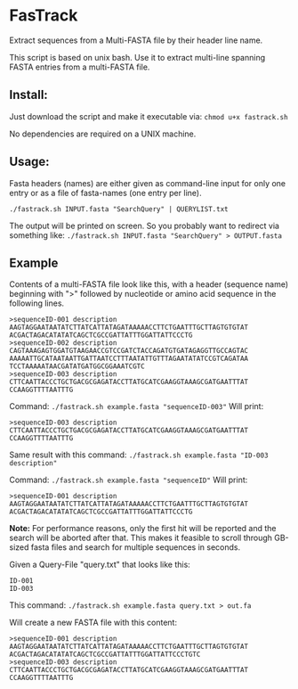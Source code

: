 # FasTrack
Extract sequences from a Multi-FASTA file by their header line name.

This script is based on unix bash. 
Use it to extract multi-line spanning FASTA entries from a multi-FASTA file.

## Install:
Just download the script and make it executable via:
`chmod u+x fastrack.sh`

No dependencies are required on a UNIX machine.

## Usage:
Fasta headers (names) are either given as command-line input for only one entry or as a file of fasta-names (one entry per line).

`./fastrack.sh INPUT.fasta "SearchQuery" | QUERYLIST.txt`

The output will be printed on screen. So you probably want to redirect via something like: 
`./fastrack.sh INPUT.fasta "SearchQuery" > OUTPUT.fasta`

## Example
Contents of a multi-FASTA file look like this, with a header (sequence name) beginning with ">" followed by nucleotide or amino acid sequence in the following lines.

```
>sequenceID-001 description
AAGTAGGAATAATATCTTATCATTATAGATAAAAACCTTCTGAATTTGCTTAGTGTGTAT
ACGACTAGACATATATCAGCTCGCCGATTATTTGGATTATTCCCTG
>sequenceID-002 description
CAGTAAAGAGTGGATGTAAGAACCGTCCGATCTACCAGATGTGATAGAGGTTGCCAGTAC
AAAAATTGCATAATAATTGATTAATCCTTTAATATTGTTTAGAATATATCCGTCAGATAA
TCCTAAAAATAACGATATGATGGCGGAAATCGTC
>sequenceID-003 description
CTTCAATTACCCTGCTGACGCGAGATACCTTATGCATCGAAGGTAAAGCGATGAATTTAT
CCAAGGTTTTAATTTG
```

Command:
`./fastrack.sh example.fasta "sequenceID-003"`
Will print:
```
>sequenceID-003 description
CTTCAATTACCCTGCTGACGCGAGATACCTTATGCATCGAAGGTAAAGCGATGAATTTAT
CCAAGGTTTTAATTTG
```
Same result with this command:
`./fastrack.sh example.fasta "ID-003 description"`

Command:
`./fastrack.sh example.fasta "sequenceID"`
Will print:
```
>sequenceID-001 description
AAGTAGGAATAATATCTTATCATTATAGATAAAAACCTTCTGAATTTGCTTAGTGTGTAT
ACGACTAGACATATATCAGCTCGCCGATTATTTGGATTATTCCCTG
```
**Note:** For performance reasons, only the first hit will be reported and the search will be aborted after that.
This makes it feasible to scroll through GB-sized fasta files and search for multiple sequences in seconds.

Given a Query-File "query.txt" that looks like this:
```
ID-001
ID-003
```
This command:
`./fastrack.sh example.fasta query.txt > out.fa`

Will create a new FASTA file with this content:
```
>sequenceID-001 description
AAGTAGGAATAATATCTTATCATTATAGATAAAAACCTTCTGAATTTGCTTAGTGTGTAT
ACGACTAGACATATATCAGCTCGCCGATTATTTGGATTATTCCCTGTC
>sequenceID-003 description
CTTCAATTACCCTGCTGACGCGAGATACCTTATGCATCGAAGGTAAAGCGATGAATTTAT
CCAAGGTTTTAATTTG
```




